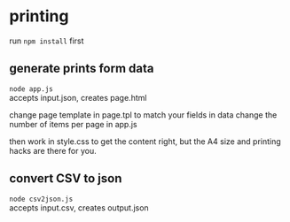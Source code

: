 # printing

run `npm install` first

## generate prints form data
`node app.js`  
accepts input.json, creates page.html

change page template in page.tpl to match your fields in data
change the number of items per page in app.js

then work in style.css to get the content right, but the A4 size and printing hacks are there for you.

## convert CSV to json
`node csv2json.js`  
 accepts input.csv, creates output.json

